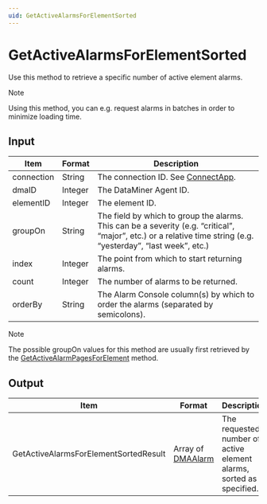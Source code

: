 ```yaml
---
uid: GetActiveAlarmsForElementSorted
---
```


# GetActiveAlarmsForElementSorted

Use this method to retrieve a specific number of active element alarms.

> [!NOTE]
> Using this method, you can e.g. request alarms in batches in order to minimize loading time.

## Input

| Item | Format | Description |
|--|--|--|
| connection | String | The connection ID. See [ConnectApp](xref:ConnectApp). |
| dmaID | Integer | The DataMiner Agent ID. |
| elementID | Integer | The element ID. |
| groupOn | String | The field by which to group the alarms. This can be a severity (e.g. “critical”, “major”, etc.) or a relative time string (e.g. “yesterday”, “last week”, etc.) |
| index | Integer | The point from which to start returning alarms. |
| count | Integer | The number of alarms to be returned. |
| orderBy | String | The Alarm Console column(s) by which to order the alarms (separated by semicolons). |

> [!NOTE]
> The possible groupOn values for this method are usually first retrieved by the [GetActiveAlarmPagesForElement](xref:GetActiveAlarmPagesForElement) method.

## Output

| Item | Format | Description |
|--|--|--|
| GetActiveAlarmsForElementSortedResult | Array of [DMAAlarm](xref:DMAAlarm) | The requested number of active element alarms, sorted as specified. |
